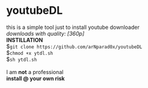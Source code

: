 # youtubeDL
this is a simple tool just to install youtube downloader<br>
*downloads with quality: [360p]* <br>
**INSTILLATION**<br>
$`git clone https://github.com/arNparad0x/youtubeDL`<br>
$`chmod +x ytdl.sh`<br>
$`sh ytdl.sh`<br>
<br>
I am **not** a professional<br>
**install @ your own risk**
